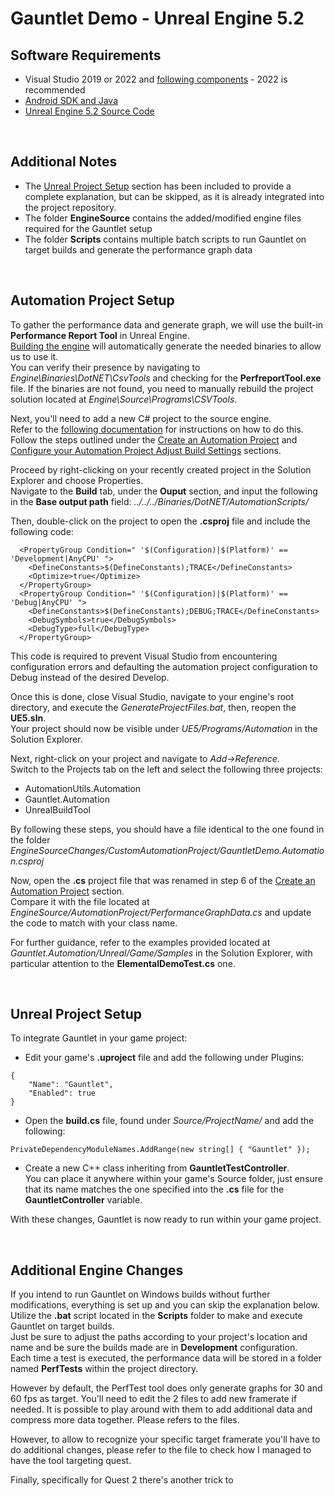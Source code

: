 
# Gauntlet Demo - Unreal Engine 5.2

## Software Requirements
- Visual Studio 2019 or 2022 and [following components](https://dev.epicgames.com/documentation/en-us/unreal-engine/setting-up-visual-studio-development-environment-for-cplusplus-projects-in-unreal-engine?application_version=5.0) - 2022 is recommended
- [Android SDK and Java](https://dev.epicgames.com/documentation/en-us/unreal-engine/setting-up-unreal-engine-projects-for-android-development?application_version=5.0) 
- [Unreal Engine 5.2 Source Code](https://github.com/EpicGames/Signup)

</br>

## Additional Notes
- The <ins>Unreal Project Setup</ins> section has been included to provide a complete explanation, but can be skipped, as it is already integrated into the project repository.
- The folder **EngineSource** contains the added/modified engine files required for the Gauntlet setup
- The folder **Scripts** contains multiple batch scripts to run Gauntlet on target builds and generate the performance graph data

</br>

## Automation Project Setup

To gather the performance data and generate graph, we will use the built-in **Performance Report Tool** in Unreal Engine. <br>
[Building the engine](https://github.com/EpicGames/UnrealEngine/tree/5.2) will automatically generate the needed binaries to allow us to use it. <br> 
You can verify their presence by navigating to *Engine\Binaries\DotNET\CsvTools* and checking for the **PerfreportTool.exe** file.
If the binaries are not found, you need to manually rebuild the project solution located at *Engine\Source\Programs\CSVTools*.

Next, you'll need to add a new C# project to the source engine. <br>
Refer to the [following documentation](https://dev.epicgames.com/documentation/en-us/unreal-engine/create-an-automation-project-in-unreal-engine?application_version=5.2) for instructions on how to do this. <br>
Follow the steps outlined under the <ins>Create an Automation Project</ins> and <ins>Configure your Automation Project Adjust Build Settings</ins> sections.<br>

Proceed by right-clicking on your recently created project in the Solution Explorer and choose Properties. <br> Navigate to the **Build** tab, under the **Ouput** section, and input the following in the **Base output path** field: <i>../../../Binaries/DotNET/AutomationScripts/</i>

Then, double-click on the project to open the **.csproj** file and include the following code:

```
  <PropertyGroup Condition=" '$(Configuration)|$(Platform)' == 'Development|AnyCPU' ">
    <DefineConstants>$(DefineConstants);TRACE</DefineConstants>
    <Optimize>true</Optimize>
  </PropertyGroup>
  <PropertyGroup Condition=" '$(Configuration)|$(Platform)' == 'Debug|AnyCPU' ">
    <DefineConstants>$(DefineConstants);DEBUG;TRACE</DefineConstants>
    <DebugSymbols>true</DebugSymbols>
    <DebugType>full</DebugType>
  </PropertyGroup>
```
This code is required to prevent Visual Studio from encountering configuration errors and defaulting the automation project configuration to Debug instead of the desired Develop.

Once this is done, close Visual Studio, navigate to your engine's root directory, and execute the  *GenerateProjectFiles.bat*, then, reopen the **UE5.sln**. <br>
Your project should now be visible under *UE5/Programs/Automation* in the Solution Explorer.

Next, right-click on your project and navigate to *Add->Reference*. <br> 
Switch to the Projects tab on the left and select the following three projects:

- AutomationUtils.Automation
- Gauntlet.Automation
- UnrealBuildTool

By following these steps, you should have a file identical to the one found in the folder *EngineSourceChanges/CustomAutomationProject/GauntletDemo.Automation.csproj*

Now, open the **.cs** project file that was renamed in step 6 of the <ins>Create an Automation Project</ins> section. <br> 
Compare it with the file located at *EngineSource/AutomationProject/PerformanceGraphData.cs* and update the code to match with your class name.

For further guidance, refer to the examples provided located at *Gauntlet.Automation/Unreal/Game/Samples* in the Solution Explorer, with particular attention to the **ElementalDemoTest.cs** one.

</br>

## Unreal Project Setup

To integrate Gauntlet in your game project:

- Edit your game's **.uproject** file and add the following under Plugins:

```
{
    "Name": "Gauntlet",
    "Enabled": true
}
```

- Open the **build.cs** file, found under *Source/ProjectName/* and add the following:

```
PrivateDependencyModuleNames.AddRange(new string[] { "Gauntlet" });
```

- Create a new C++ class inheriting from **GauntletTestController**. <br>
You can place it anywhere within your game's Source folder, just ensure that its name matches the one specified into the **.cs** file for the **GauntletController** variable. 

With these changes, Gauntlet is now ready to run within your game project.

</br>

## Additional Engine Changes

If you intend to run Gauntlet on Windows builds without further modifications, everything is set up and you can skip the explanation below. <br>
Utilize the **.bat** script located in the **Scripts** folder to make and execute Gauntlet on target builds. <br>
Just be sure to adjust the paths according to your project's location and name and be sure the builds made are in **Development** configuration. <br>
Each time a test is executed, the performance data will be stored in a folder named **PerfTests** within the project directory.


However by default, the PerfTest tool does only generate graphs for 30 and 60 fps as target.
You'll need to edit the 2 files to add new framerate if needed. It is possible to play around with them to add additional data and compress more data together.
Please refers to the files.

However, to allow to recognize your specific target framerate you'll have to do additional changes, please refer to the file to check how I managed to have the tool targeting quest.

Finally, specifically for Quest 2 there's another trick to 
